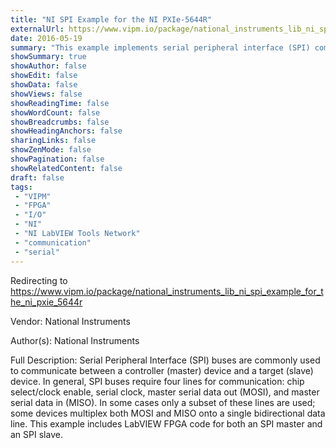 ```yaml
---
title: "NI SPI Example for the NI PXIe-5644R"
externalUrl: https://www.vipm.io/package/national_instruments_lib_ni_spi_example_for_the_ni_pxie_5644r
date: 2016-05-19
summary: "This example implements serial peripheral interface (SPI) communication through the DIO port on the NI PXIe-5644R, including support for both master and slave functionality."
showSummary: true
showAuthor: false
showEdit: false
showData: false
showViews: false
showReadingTime: false
showWordCount: false
showBreadcrumbs: false
showHeadingAnchors: false
sharingLinks: false
showZenMode: false
showPagination: false
showRelatedContent: false
draft: false
tags:
 - "VIPM"
 - "FPGA"
 - "I/O"
 - "NI"
 - "NI LabVIEW Tools Network"
 - "communication"
 - "serial"
---
```


Redirecting to https://www.vipm.io/package/national_instruments_lib_ni_spi_example_for_the_ni_pxie_5644r

Vendor: National Instruments

Author(s): National Instruments
 
Full Description:
Serial Peripheral Interface (SPI) buses are commonly used to communicate between a controller (master) device and a target (slave) device. In general, SPI buses require four lines for communication: chip select/clock enable, serial clock, master serial data out (MOSI), and master serial data in (MISO). In some cases only a subset of these lines are used; some devices multiplex both MOSI and MISO onto a single bidirectional data line. This example includes LabVIEW FPGA code for both an SPI master and an SPI slave.